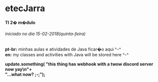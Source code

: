 #	etecJarra
####	TI 2� m�dulo
######	iniciado no dia 15-02-2018(quinta-feira)

__pt-br:__	minhas aulas e atividades de Java ficar�o aqui ^-^  
__en:__		my classes and activities with Java will be stored here ^-^

__update.something(
			"this thing has webhook with a twow discord server now yay\n"+  
			"...what now? ;-;");__
